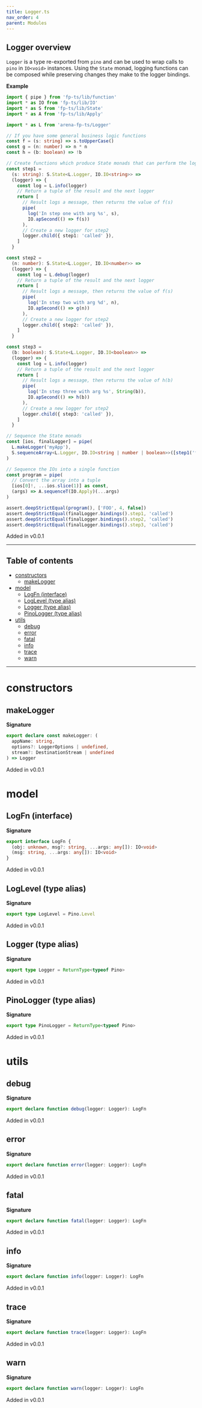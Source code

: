 ```yaml
---
title: Logger.ts
nav_order: 4
parent: Modules
---
```


## Logger overview

`Logger` is a type re-exported from `pino` and can be used to wrap calls to
`pino` in `IO<void>` instances. Using the `State` monad, logging functions
can be composed while preserving changes they make to the logger bindings.

**Example**

```ts
import { pipe } from 'fp-ts/lib/function'
import * as IO from 'fp-ts/lib/IO'
import * as S from 'fp-ts/lib/State'
import * as A from 'fp-ts/lib/Apply'

import * as L from 'arena-fp-ts/Logger'

// If you have some general business logic functions
const f = (s: string) => s.toUpperCase()
const g = (n: number) => n * n
const h = (b: boolean) => !b

// Create functions which produce State monads that can perform the logging
const step1 =
  (s: string): S.State<L.Logger, IO.IO<string>> =>
  (logger) => {
    const log = L.info(logger)
    // Return a tuple of the result and the next logger
    return [
      // Result logs a message, then returns the value of f(s)
      pipe(
        log('In step one with arg %s', s),
        IO.apSecond(() => f(s))
      ),
      // Create a new logger for step2
      logger.child({ step1: 'called' }),
    ]
  }

const step2 =
  (n: number): S.State<L.Logger, IO.IO<number>> =>
  (logger) => {
    const log = L.debug(logger)
    // Return a tuple of the result and the next logger
    return [
      // Result logs a message, then returns the value of f(s)
      pipe(
        log('In step two with arg %d', n),
        IO.apSecond(() => g(n))
      ),
      // Create a new logger for step2
      logger.child({ step2: 'called' }),
    ]
  }

const step3 =
  (b: boolean): S.State<L.Logger, IO.IO<boolean>> =>
  (logger) => {
    const log = L.info(logger)
    // Return a tuple of the result and the next logger
    return [
      // Result logs a message, then returns the value of h(b)
      pipe(
        log('In step three with arg %s', String(b)),
        IO.apSecond(() => h(b))
      ),
      // Create a new logger for step2
      logger.child({ step3: 'called' }),
    ]
  }

// Sequence the State monads
const [ios, finalLogger] = pipe(
  L.makeLogger('myApp'),
  S.sequenceArray<L.Logger, IO.IO<string | number | boolean>>([step1('foo'), step2(2), step3(true)])
)

// Sequence the IOs into a single function
const program = pipe(
  // Convert the array into a tuple
  [ios[0]!, ...ios.slice(1)] as const,
  (args) => A.sequenceT(IO.Apply)(...args)
)

assert.deepStrictEqual(program(), ['FOO', 4, false])
assert.deepStrictEqual(finalLogger.bindings().step1, 'called')
assert.deepStrictEqual(finalLogger.bindings().step2, 'called')
assert.deepStrictEqual(finalLogger.bindings().step3, 'called')
```

Added in v0.0.1

---

<h2 class="text-delta">Table of contents</h2>

- [constructors](#constructors)
  - [makeLogger](#makelogger)
- [model](#model)
  - [LogFn (interface)](#logfn-interface)
  - [LogLevel (type alias)](#loglevel-type-alias)
  - [Logger (type alias)](#logger-type-alias)
  - [PinoLogger (type alias)](#pinologger-type-alias)
- [utils](#utils)
  - [debug](#debug)
  - [error](#error)
  - [fatal](#fatal)
  - [info](#info)
  - [trace](#trace)
  - [warn](#warn)

---

# constructors

## makeLogger

**Signature**

```ts
export declare const makeLogger: (
  appName: string,
  options?: LoggerOptions | undefined,
  stream?: DestinationStream | undefined
) => Logger
```

Added in v0.0.1

# model

## LogFn (interface)

**Signature**

```ts
export interface LogFn {
  (obj: unknown, msg?: string, ...args: any[]): IO<void>
  (msg: string, ...args: any[]): IO<void>
}
```

Added in v0.0.1

## LogLevel (type alias)

**Signature**

```ts
export type LogLevel = Pino.Level
```

Added in v0.0.1

## Logger (type alias)

**Signature**

```ts
export type Logger = ReturnType<typeof Pino>
```

Added in v0.0.1

## PinoLogger (type alias)

**Signature**

```ts
export type PinoLogger = ReturnType<typeof Pino>
```

Added in v0.0.1

# utils

## debug

**Signature**

```ts
export declare function debug(logger: Logger): LogFn
```

Added in v0.0.1

## error

**Signature**

```ts
export declare function error(logger: Logger): LogFn
```

Added in v0.0.1

## fatal

**Signature**

```ts
export declare function fatal(logger: Logger): LogFn
```

Added in v0.0.1

## info

**Signature**

```ts
export declare function info(logger: Logger): LogFn
```

Added in v0.0.1

## trace

**Signature**

```ts
export declare function trace(logger: Logger): LogFn
```

Added in v0.0.1

## warn

**Signature**

```ts
export declare function warn(logger: Logger): LogFn
```

Added in v0.0.1
